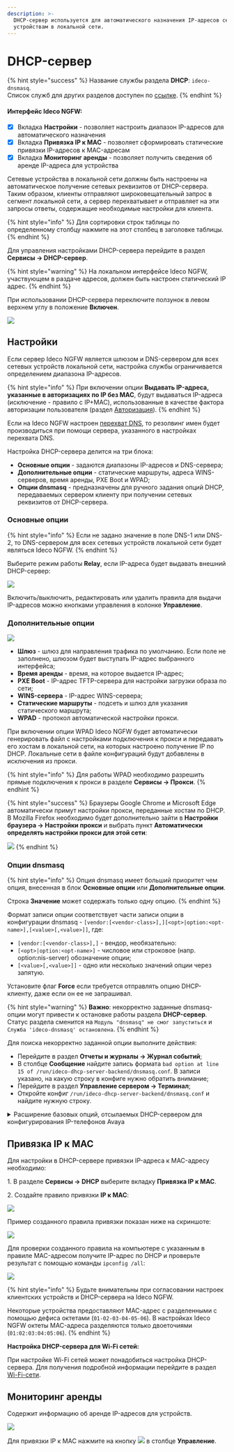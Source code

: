```yaml
---
description: >-
  DHCP-сервер используется для автоматического назначения IP-адресов сетевым
  устройствам в локальной сети.
---
```


# DHCP-сервер

{% hint style="success" %}
Название службы раздела **DHCP**: `ideco-dnsmasq`. \
Список служб для других разделов доступен по [ссылке](/settings/server-management/terminal.md).
{% endhint %}

#### Интерфейс Ideco NGFW:

* [x] Вкладка **Настройки** - позволяет настроить диапазон IP-адресов для автоматического назначения
* [x] Вкладка **Привязка IP к MAC** - позволяет сформировать статические привязки IP-адресов к MAC-адресам
* [x] Вкладка **Мониторинг аренды** - позволяет получить сведения об аренде IP-адреса для устройства

Сетевые устройства в локальной сети должны быть настроены на автоматическое получение сетевых реквизитов от DHCP-сервера. Таким образом, клиенты отправляют широковещательный запрос в сегмент локальной сети, а сервер перехватывает и отправляет на эти запросы ответы, содержащие необходимые настройки для клиента.

{% hint style="info" %}
Для сортировки строк таблицы по определенному столбцу нажмите на этот столбец в заголовке таблицы.
{% endhint %}

Для управления настройками DHCP-сервера перейдите в раздел **Сервисы -> DHCP-сервер**.

{% hint style="warning" %}
На локальном интерфейсе Ideco NGFW, участвующем в раздаче адресов, должен быть настроен статический IP адрес.
{% endhint %}

При использовании DHCP-сервера переключите ползунок в левом верхнем углу в положение **Включен**.

![](/.gitbook/assets/dhcp.gif)

## Настройки

Если сервер Ideco NGFW является шлюзом и DNS-сервером для всех сетевых устройств локальной сети, настройка службы ограничивается определением диапазона IP-адресов. 

{% hint style="info" %}
При включении опции **Выдавать IP-адреса, указанные в авторизациях по IP без MAC**, будут выдаваться IP-адреса (исключение - правило с IP+MAC), использованные в качестве фактора авторизации пользователя (раздел [Авторизация](/settings/users/authorization/README.md)).
{% endhint %}

Если на Ideco NGFW настроен [перехват DNS](dns/#perekhvat-dns-zaprosov), то резолвинг имен будет производиться при помощи сервера, указанного в настройках перехвата DNS.

Настройка DHCP-сервера делится на три блока:

* **Основные опции** - задаются диапазоны IP-адресов и DNS-сервера;
* **Дополнительные опции** - статические маршруты, адреса WINS-серверов, время аренды, PXE Boot и WPAD;
* **Опции dnsmasq** - предназначены для ручного задания опций DHCP, передаваемых сервером клиенту при получении сетевых реквизитов от DHCP-сервера.

### Основные опции

{% hint style="info" %}
Если не задано значение в поле DNS-1 или DNS-2, то DNS-сервером для всех сетевых устройств локальной сети будет являться Ideco NGFW. 
{% endhint %}

Выберите режим работы **Relay**, если IP-адреса будет выдавать внешний DHCP-сервер:

![](/.gitbook/assets/dhcp6.png)

Включить/выключить, редактировать или удалить правила для выдачи IP-адресов можно кнопками управления в колонке **Управление**.

### Дополнительные опции

![](/.gitbook/assets/dhcp.png)

* **Шлюз** - шлюз для направления трафика по умолчанию. Если поле не заполнено, шлюзом будет выступать IP-адрес выбранного интерфейса;
* **Время аренды** - время, на которое выдается IP-адрес;
* **PXE Boot** - IP-адрес TFTP-сервера для настройки загрузки образа по сети;
* **WINS-сервера** - IP-адрес WINS-сервера;
* **Статические маршруты** -  подсеть и шлюз для указания статического маршрута;
* **WPAD** - протокол автоматической настройки прокси. 
  
При включении опции WPAD Ideco NGFW будет автоматически генерировать файл с настройками подключения к прокси и передавать его хостам в локальной сети, на которых настроено получение IP по DHCP. Локальные сети в файле конфигураций будут добавлены в исключения из прокси.

{% hint style="info" %}
Для работы WPAD необходимо разрешить прямые подключения к прокси в разделе **Сервисы -> Прокси**.
{% endhint %}

{% hint style="success" %}
Браузеры Google Chrome и Microsoft Edge автоматически примут настройки прокси, переданные хостам по DHCP. В Mozilla Firefox необходимо будет дополнительно зайти в **Настройки браузера -> Настройки прокси** и выбрать пункт **Автоматически определять настройки прокси для этой сети**:

![](/.gitbook/assets/dhcp7.png)
{% endhint %}

### Опции dnsmasq

{% hint style="info" %}
Опция dnsmasq имеет больший приоритет чем опция, внесенная в блок **Основные опции** или **Дополнительные опции**.

Строка **Значение** может содержать только одну опцию.
{% endhint %}

Формат записи опции соответствует части записи опции в конфигурации dnsmasq - `[vendor:[<vendor-class>],][<opt>|option:<opt-name>],[<value>[,<value>]]`, где:
* `[vendor:[<vendor-class>],]` - вендор, необязательно: 
* `[<opt>|option:<opt-name>]` - числовое или строковое (напр. option:nis-server) обозначение опции;
* `[<value>[,<value>]]` - одно или несколько значений опции через запятую.

Установите флаг **Force** если требуется отправлять опцию DHCP-клиенту, даже если он ее не запрашивал.

{% hint style="warning" %}
**Важно**: некорректно заданные dnsmasq-опции могут привести к остановке работы раздела **DHCP-сервер**. Статус раздела сменится на `Модуль "dnsmasq" не смог запуститься` и 
`Служба 'ideco-dnsmasq' остановлена`. 
{% endhint %}

Для поиска некорректно заданной опции выполните действия:

* Перейдите в раздел **Отчеты и журналы -> Журнал событий**;
* В столбце **Сообщение** найдите запись формата `bad option at line 15 of /run/ideco-dhcp-server-backend/dnsmasq.conf`. В записи указано, на какую строку в конфиге нужно обратить внимание;
* Перейдите в раздел **Управление сервером -> Терминал**;
* Откройте конфиг `/run/ideco-dhcp-server-backend/dnsmasq.conf` и найдите нужную строку.

<details>

<summary>Расширение базовых опций, отсылаемых DHCP-сервером для конфигурирования IP-телефонов Avaya</summary>

Для IP-телефонов Avaya может потребоваться передать оборудованию опции 176 и 242. Для ознакомления со списком опций для конкретной модели обратитесь к [документации нужной модели Avaya](https://support.avaya.com/support/en/public).

1\. Перейдите к созданию настройки DHCP-сервера (**Сервисы -> DHCP-сервер -> Настройки -> Добавить**).

2\. Заполните **Основные** и **Дополнительные** опции.

3\. Нажмите **Добавить опцию** и заполните 176 опцию. Она используется для указания голосового сервера:

```
176,"MCIPADD=1.2.3.4,MCPORT=1719"
```

4\. После добавления 176 опции добавьте 242. Она используется для серверов передачи данных:

```
242,"MCIPADD=1.1.1.2,MCPORT=1719"
```

После сохранения настроек IP-телефония Avaya будет получать от DHCP-сервера расширенный список опций.

</details>

## Привязка IP к MAC

Для настройки в DHCP-сервере привязки IP-адреса к MAC-адресу необходимо:

1\. В разделе **Сервисы -> DHCP** выберите вкладку **Привязка IP к MAC**.

2\. Создайте правило привязки **IP к MAC**:

![](/.gitbook/assets/dhcp2.png)

Пример созданного правила привязки показан ниже на скриншоте:

![](/.gitbook/assets/dhcp3.png)

Для проверки созданного правила на компьютере с указанным в правиле MAC-адресом получите IP-адрес по DHCP и проверьте результат с помощью команды `ipconfig /all`:

![](/.gitbook/assets/dhcp4.png)

{% hint style="info" %}
Будьте внимательны при согласовании настроек клиентских устройств и DHCP-сервера на Ideco NGFW.

Некоторые устройства предоставляют MAC-адрес с разделенными с помощью дефиса октетами (`01-02-03-04-05-06`). В настройках Ideco NGFW октеты MAC-адреса разделяются только двоеточиями (`01:02:03:04:05:06`). 
{% endhint %}

**Настройка DHCP-сервера для Wi-Fi сетей:**

При настройке Wi-Fi сетей может понадобиться настройка DHCP-сервера. Для получения подробной информации перейдите в раздел [Wi-Fi-сети](/settings/users/wifi-network.md).

## Мониторинг аренды

Содержит информацию об аренде IP-адресов для устройств.

![](/.gitbook/assets/dhcp5.png)

Для привязки IP к MAC нажмите на кнопку ![](/.gitbook/assets/icon-tie.png) в столбце **Управление**.